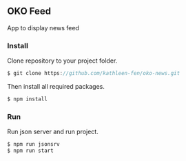 ## OKO Feed

App to display news feed

### Install

Clone repository to your project folder. 

```js
$ git clone https://github.com/kathleen-fen/oko-news.git
```


Then install all required packages.


```js
$ npm install
```

### Run

Run json server and run project.

```js
$ npm run jsonsrv
$ npm run start
```


